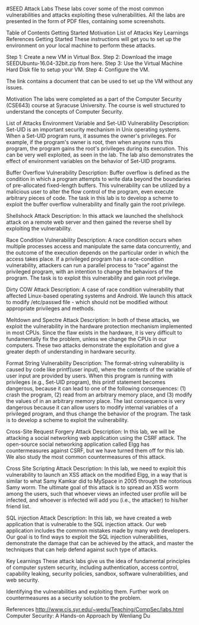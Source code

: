 #SEED Attack Labs
These labs cover some of the most common vulnerabilities and attacks exploiting these vulnerabilities. All the labs are presented in the form of PDF files, containing some screenshots.

Table of Contents
Getting Started
Motivation
List of Attacks
Key Learnings
References
Getting Started
These instructions will get you to set up the environment on your local machine to perform these attacks.

Step 1: Create a new VM in Virtual Box.
Step 2: Download the image SEEDUbuntu-16.04-32bit.zip from here.
Step 3: Use the Virtual Machine Hard Disk file to setup your VM.
Step 4: Configure the VM.

The link contains a document that can be used to set up the VM without any issues.

Motivation
The labs were completed as a part of the Computer Security (CSE643) course at Syracuse University. The course is well structured to understand the concepts of Computer Security.

List of Attacks
Environment Variable and Set-UID Vulnerability
Description: Set-UID is an important security mechanism in Unix operating systems. When a Set-UID program runs, it assumes the owner's privileges. For example, if the program's owner is root, then when anyone runs this program, the program gains the root's privileges during its execution. This can be very well exploited, as seen in the lab. The lab also demonstrates the effect of environment variables on the behavior of Set-UID programs.

Buffer Overflow Vulnerability
Description: Buffer overflow is defined as the condition in which a program attempts to write data beyond the boundaries of pre-allocated fixed-length buffers. This vulnerability can be utilized by a malicious user to alter the flow control of the program, even execute arbitrary pieces of code. The task in this lab is to develop a scheme to exploit the buffer overflow vulnerability and finally gain the root privilege.

Shellshock Attack
Description: In this attack we launched the shellshock attack on a remote web server and then gained the reverse shell by exploiting the vulnerability.

Race Condition Vulnerability
Description: A race condition occurs when multiple processes access and manipulate the same data concurrently, and the outcome of the execution depends on the particular order in which the access takes place. If a privileged program has a race-condition vulnerability, attackers can run a parallel process to “race” against the privileged program, with an intention to change the behaviors of the program. The task is to exploit this vulnerability and gain root privilege.

Dirty COW Attack
Description: A case of race condition vulnerability that affected Linux-based operating systems and Android. We launch this attack to modify /etc/passwd file - which should not be modified without appropriate privileges and methods.

Meltdown and Spectre Attack
Description: In both of these attacks, we exploit the vulnerability in the hardware protection mechanism implemented in most CPUs. Since the flaw exists in the hardware, it is very difficult to fundamentally fix the problem, unless we change the CPUs in our computers. These two attacks demonstrate the exploitation and give a greater depth of understanding in hardware security.

Format String Vulnerability
Description: The format-string vulnerability is caused by code like printf(user input), where the contents of the variable of user input are provided by users. When this program is running with privileges (e.g., Set-UID program), this printf statement becomes dangerous, because it can lead to one of the following consequences: (1) crash the program, (2) read from an arbitrary memory place, and (3) modify the values of in an arbitrary memory place. The last consequence is very dangerous because it can allow users to modify internal variables of a privileged program, and thus change the behavior of the program. The task is to develop a scheme to exploit the vulnerability.

Cross-Site Request Forgery Attack
Description: In this lab, we will be attacking a social networking web application using the CSRF attack. The open-source social networking application called Elgg has countermeasures against CSRF, but we have turned them off for this lab. We also study the most common countermeasures of this attack.

Cross Site Scripting Attack
Description: In this lab, we need to exploit this vulnerability to launch an XSS attack on the modified Elgg, in a way that is similar to what Samy Kamkar did to MySpace in 2005 through the notorious Samy worm. The ultimate goal of this attack is to spread an XSS worm among the users, such that whoever views an infected user profile will be infected, and whoever is infected will add you (i.e., the attacker) to his/her friend list.

SQL injection Attack
Description: In this lab, we have created a web application that is vulnerable to the SQL injection attack. Our web application includes the common mistakes made by many web developers. Our goal is to find ways to exploit the SQL injection vulnerabilities, demonstrate the damage that can be achieved by the attack, and master the techniques that can help defend against such type of attacks.

Key Learnings
These attack labs give us the idea of fundamental principles of computer system security, including authentication, access control, capability leaking, security policies, sandbox, software vulnerabilities, and web security.

Identifying the vulnerabilities and exploiting them. Further work on countermeasures as a security solution to the problem.

References
http://www.cis.syr.edu/~wedu/Teaching/CompSec/labs.html
Computer Security: A Hands-on Approach by Wenliang Du
